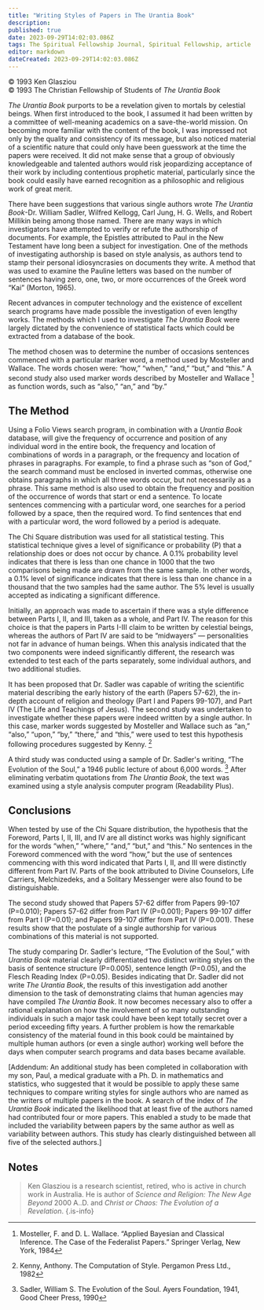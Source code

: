 ```yaml
---
title: "Writing Styles of Papers in The Urantia Book"
description: 
published: true
date: 2023-09-29T14:02:03.086Z
tags: The Spiritual Fellowship Journal, Spiritual Fellowship, article
editor: markdown
dateCreated: 2023-09-29T14:02:03.086Z
---
```


<p class="v-card v-sheet theme--light gray lighten-3 px-2">© 1993 Ken Glasziou<br>© 1993 The Christian Fellowship of Students of <i>The Urantia Book</i></p>

_The Urantia Book_ purports to be a revelation given to mortals by celestial beings. When first introduced to the book, I assumed it had been written by a committee of well-meaning academics on a save-the-world mission. On becoming more familiar with the content of the book, I was impressed not only by the quality and consistency of its message, but also noticed material of a scientific nature that could only have been guesswork at the time the papers were received. It did not make sense that a group of obviously knowledgeable and talented authors would risk jeopardizing acceptance of their work by including contentious prophetic material, particularly since the book could easily have earned recognition as a philosophic and religious work of great merit.

There have been suggestions that various single authors wrote _The Urantia Book_-Dr. William Sadler, Wilfred Kellogg, Carl Jung, H. G. Wells, and Robert Millikin being among those named. There are many ways in which investigators have attempted to verify or refute the authorship of documents. For example, the Epistles attributed to Paul in the New Testament have long been a subject for investigation. One of the methods of investigating authorship is based on style analysis, as authors tend to stamp their personal idiosyncrasies on documents they write. A method that was used to examine the Pauline letters was based on the number of sentences having zero, one, two, or more occurrences of the Greek word “Kai” (Morton, 1965).

Recent advances in computer technology and the existence of excellent search programs have made possible the investigation of even lengthy works. The methods which I used to investigate _The Urantia Book_ were largely dictated by the convenience of statistical facts which could be extracted from a database of the book.

The method chosen was to determine the number of occasions sentences commenced with a particular marker word, a method used by Mosteller and Wallace. The words chosen were: “how,” “when,” “and,” “but,” and “this.” A second study also used marker words described by Mosteller and Wallace [^1] as function words, such as “also,” “an,” and “by.”

## The Method

Using a Folio Views search program, in combination with a _Urantia Book_ database, will give the frequency of occurrence and position of any individual word in the entire book, the frequency and location of combinations of words in a paragraph, or the frequency and location of phrases in paragraphs. For example, to find a phrase such as “son of God,” the search command must be enclosed in inverted commas, otherwise one obtains paragraphs in which all three words occur, but not necessarily as a phrase. This same method is also used to obtain the frequency and position of the occurrence of words that start or end a sentence. To locate sentences commencing with a particular word, one searches for a period followed by a space, then the required word. To find sentences that end with a particular word, the word followed by a period is adequate.

The Chi Square distribution was used for all statistical testing. This statistical technique gives a level of significance or probability (P) that a relationship does or does not occur by chance. A 0.1% probability level indicates that there is less than one chance in 1000 that the two comparisons being made are drawn from the same sample. In other words, a 0.1% level of significance indicates that there is less than one chance in a thousand that the two samples had the same author. The 5% level is usually accepted as indicating a significant difference.

Initially, an approach was made to ascertain if there was a style difference between Parts I, II, and III, taken as a whole, and Part IV. The reason for this choice is that the papers in Parts I-III claim to be written by celestial beings, whereas the authors of Part IV are said to be “midwayers” — personalities not far in advance of human beings. When this analysis indicated that the two components were indeed significantly different, the research was extended to test each of the parts separately, some individual authors, and two additional studies.

It has been proposed that Dr. Sadler was capable of writing the scientific material describing the early history of the earth (Papers 57-62), the in-depth account of religion and theology (Part I and Papers 99-107), and Part IV (The Life and Teachings of Jesus). The second study was undertaken to investigate whether these papers were indeed written by a single author. In this case, marker words suggested by Mosteller and Wallace such as “an,” “also,” “upon,” “by,” “there,” and “this,” were used to test this hypothesis following procedures suggested by Kenny. [^2]

A third study was conducted using a sample of Dr. Sadler's writing, “The Evolution of the Soul,” a 1946 public lecture of about 6,000 words. [^3] After eliminating verbatim quotations from _The Urantia Book_, the text was examined using a style analysis computer program (Readability Plus).

## Conclusions

When tested by use of the Chi Square distribution, the hypothesis that the Foreword, Parts I, II, III, and IV are all distinct works was highly significant for the words “when,” “where,” “and,” “but,” and “this.” No sentences in the Foreword commenced with the word “how,” but the use of sentences commencing with this word indicated that Parts I, II, and III were distinctly different from Part IV. Parts of the book attributed to Divine Counselors, Life Carriers, Melchizedeks, and a Solitary Messenger were also found to be distinguishable.

The second study showed that Papers 57-62 differ from Papers 99-107 (P=0.010); Papers 57-62 differ from Part IV (P=0.001); Papers 99-107 differ from Part I (P=0.01); and Papers 99-107 differ from Part IV (P=0.001). These results show that the postulate of a single authorship for various combinations of this material is not supported.

The study comparing Dr. Sadler's lecture, “The Evolution of the Soul,” with _Urantia Book_ material clearly differentiated two distinct writing styles on the basis of sentence structure (P=0.005), sentence length (P=0.05), and the Flesch Reading Index (P=0.05). Besides indicating that Dr. Sadler did not write _The Urantia Book_, the results of this investigation add another dimension to the task of demonstrating claims that human agencies may have compiled _The Urantia Book_. It now becomes necessary also to offer a rational explanation on how the involvement of so many outstanding individuals in such a major task could have been kept totally secret over a period exceeding fifty years. A further problem is how the remarkable consistency of the material found in this book could be maintained by multiple human authors (or even a single author) working well before the days when computer search programs and data bases became available.

[Addendum: An additional study has been completed in collaboration with my son, Paul, a medical graduate with a Ph. D. in mathematics and statistics, who suggested that it would be possible to apply these same techniques to compare writing styles for single authors who are named as the writers of multiple papers in the book. A search of the index of _The Urantia Book_ indicated the likelihood that at least five of the authors named had contributed four or more papers. This enabled a study to be made that included the variability between papers by the same author as well as variability between authors. This study has clearly distinguished between all five of the selected authors.]

## Notes

[^1]: Mosteller, F. and D. L. Wallace. “Applied Bayesian and Classical Inference. The Case of the Federalist Papers.” Springer Verlag, New York, 1984

[^2]: Kenny, Anthony. The Computation of Style. Pergamon Press Ltd., 1982

[^3]: Sadler, William S. The Evolution of the Soul. Ayers Foundation, 1941, Good Cheer Press, 1990

> Ken Glasziou is a research scientist, retired, who is active in church work in Australia. He is author of _Science and Religion: The New Age Beyond_ 2000 A..D. and _Christ or Chaos: The Evolution of a Revelation_. 
{.is-info}